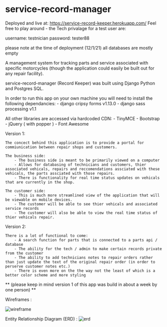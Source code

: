# service-record-manager 

Deployed and live at: https://service-record-keeper.herokuapp.com/
Feel free to play around - the Tech privalage for a test user are:

username: testnician
password: tester88

please note at the time of deployment (12/1/21) all databases are mostly empty

A management system for tracking parts and service associated with specific motorcycles (though the application could easily be built out for any repair facility). 

service-record-manager (Record Keeper) was built using Django Python and Postgres SQL.

In order to run this app on your own machine you will need to install the following dependancies:
    - django cripsy forms v1.13.0
    - django sass processing v1.1 

All other libraries are accessed via hardcoded CDN: 
    - TinyMCE 
    - Bootstrap 
    - jQuery ( with popper )
    - Font Awesome

Version 1: 

    The concect behind this application is to provide a portal for commiunication between repair shops and customers. 
    
    The business side: 
        - The business side is meant to be primarily viewed on a computer
        - Allows for databasing of technicians and customers, thier associated vehicals, repairs and reccomendations assciated with these vehicals, the parts assciated with those repairs. 
        - There is functionality for real time status updates on vehicals that are currently in the shop. 

    The customer side:
        - This is much more streamlined view of the application that will be viewable on mobile devices. 
        - The customer will be able to see thier vehicals and associated service records 
        - The customer will also be able to view the real time status of thier vehicals repair. 

    
Version 2: 

    There is a lot of functional to come: 
        - A search function for parts that is connected to a parts api / database
        - The ability for the tech / admin to make certain records private from the customer 
        - The ability to add technicians notes to repair orders rather than just update the text of the original repair order (in order to perserve customer notes etc.) 
        - There is even more on the the way not the least of which is a better color scheme and more styling 
        
** (please keep in mind version 1 of this app was build in about a week by one person) **

Wireframes : 

 ![wireframe](https://i.imgur.com/Y0wlqCQ.jpg)

Entity Relationship Diagram (ERD) :
 ![erd](https://i.imgur.com/zsdA7lj.png)

